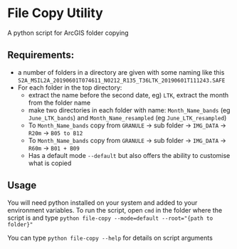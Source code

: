 # File Copy Utility
A python script for ArcGIS folder copying 

## Requirements:
- a number of folders in a directory are given with some naming like this `S2A_MSIL2A_20190601T074611_N0212_R135_T36LTK_20190601T111243.SAFE`
- For each folder in the top directory:
  - extract the name before the second date, eg) `LTK`, extract the month from the folder name
  - make two directories in each folder with name: `Month_Name_bands` (eg `June_LTK_bands`) and `Month_Name_resampled` (eg `June_LTK_resampled`)
  - To `Month_Name_bands` copy from `GRANULE` -> sub folder -> `IMG_DATA` -> `R20m` -> `B05 to B12`
  - To `Month_Name_bands` copy from `GRANULE` -> sub folder -> `IMG_DATA` -> `R60m` -> `B01 + B09`
  - Has a default mode `--default` but also offers the ability to customise what is copied

## Usage

You will need python installed on your system and added to your environment variables. To run the script, open `cmd` in the folder where the script is and type
`python file-copy --mode=default --root="{path to folder}"`

You can type `python file-copy --help` for details on script arguments
